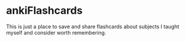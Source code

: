 # ankiFlashcards
This is just a place to save and share flashcards about subjects I taught myself and consider worth remembering.
